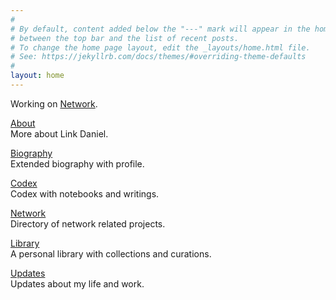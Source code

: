 ```yaml
---
#
# By default, content added below the "---" mark will appear in the home page
# between the top bar and the list of recent posts.
# To change the home page layout, edit the _layouts/home.html file.
# See: https://jekyllrb.com/docs/themes/#overriding-theme-defaults
#
layout: home
---
```


Working on [Network](https://netxork.com).

[About](/about)
<br>
More about Link Daniel.

[Biography](/biography)
<br>
Extended biography with profile.

[Codex](/codex)
<br>
Codex with notebooks and writings.

[Network](https://network.foundation)
<br>
Directory of network related projects.

[Library](/library)
<br>
A personal library with collections and curations.

[Updates](/updates)
<br>
Updates about my life and work.
